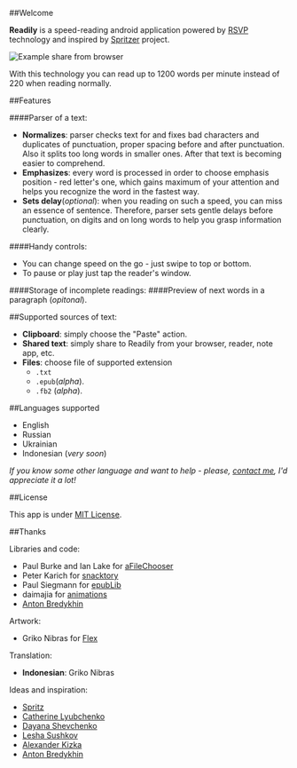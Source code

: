 ##Welcome

**Readily** is a speed-reading android application powered by [RSVP] technology and inspired by [Spritzer] project.

![Example share from browser](http://s9.postimg.org/x6zntticd/share2habr.gif)

With this technology you can read up to 1200 words per minute instead of 220 when reading normally.

##Features

####Parser of a text:
  * **Normalizes**: parser checks text for and fixes bad characters and duplicates of punctuation, proper spacing before and after punctuation. Also it splits too long words in smaller ones. After that text is becoming easier to comprehend.
  * **Emphasizes**: every word is processed in order to choose emphasis position - red letter's one, which gains maximum of your attention and helps you recognize the word in the fastest way.
  * **Sets delay**(*optional*): when you reading on such a speed, you can miss an essence of sentence. Therefore, parser sets gentle delays before punctuation, on digits and on long words to help you grasp information clearly.

####Handy controls:
  * You can change speed on the go - just swipe to top or bottom.
  * To pause or play just tap the reader's window.

####Storage of incomplete readings:
####Preview of next words in a paragraph (*opitonal*).

##Supported sources of text:

* **Clipboard**: simply choose the "Paste" action.
* **Shared text**: simply share to Readily from your browser, reader, note app, etc.
* **Files**: choose file of supported extension
  * `.txt`
  * `.epub`(*alpha*).
  * `.fb2` (*alpha*).

##Languages supported

* English
* Russian
* Ukrainian
* Indonesian (*very soon*)

*If you know some other language and want to help - please, [contact me], I'd appreciate it a lot!*

##License

This app is under [MIT License].

##Thanks

Libraries and code:

* Paul Burke and Ian Lake for [aFileChooser](https://github.com/iPaulPro/aFileChooser)
* Peter Karich for [snacktory](https://github.com/karussell/snacktory)
* Paul Siegmann for [epubLib](http://www.siegmann.nl/epublib)
* daimajia for [animations](https://github.com/daimajia/AndroidViewAnimations)
* [Anton Bredykhin](https://github.com/abredykhin)

Artwork:

* Griko Nibras for [Flex](http://grikomsn.deviantart.com/art/Flex-361665214)

Translation:
* **Indonesian**: Griko Nibras

Ideas and inspiration:

* [Spritz](http://www.spritzinc.com)
* [Catherine Lyubchenko](https://plus.google.com/114417077430631558278)
* [Dayana Shevchenko](https://vk.com/kruasan.sovest)
* [Lesha Sushkov](http://instagram.com/Maelemotion)
* [Alexander Kizka](https://www.facebook.com/alexkizka)
* [Anton Bredykhin](https://github.com/abredykhin)

[RSVP]:http://en.wikipedia.org/wiki/Rapid_Serial_Visual_Presentation "Rapid Serial Visual Representation"
[Spritzer]:http://www.spritzinc.com
[contact me]:mailto:syniuhin@gmail.com
[MIT License]:https://raw.githubusercontent.com/infm/Readily/master/LICENSE.txt
